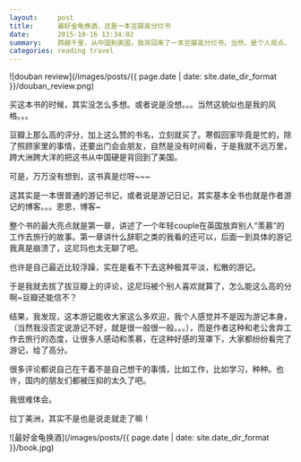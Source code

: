 ```yaml
---
layout:     post
title:      最好金龟换酒，这是一本豆瓣高分烂书
date:       2015-10-16 13:34:02
summary:    跨越千里，从中国到美国，我背回来了一本豆瓣高分烂书。当然，是个人观点。
categories: reading travel
---
```


![douban review](/images/posts/{{ page.date | date: site.date_dir_format }}/douban_review.png)

买这本书的时候，其实没怎么多想。或者说是没想。。。当然这貌似也是我的风格。。。

豆瓣上那么高的评分，加上这么赞的书名，立刻就买了。寒假回家毕竟是忙的，除了照顾家里的事情，还要出门会会朋友，自然是没有时间看，于是我就不远万里，跨大洲跨大洋的把这书从中国硬是背回到了美国。

可是，万万没有想到，这书真是烂呀~~~

这其实是一本很普通的游记书记，或者说是游记日记，其实基本全书也就是作者游记的博客。。。恩恩，博客~

整个书的最大亮点就是第一章，讲述了一个年轻couple在英国放弃别人“羡慕”的工作去旅行的故事。第一章讲什么辞职之类的我看的还可以，后面一到具体的游记我真是崩溃了，这尼玛也太无聊了吧。

也许是自己最近比较浮躁，实在是看不下去这种极其平淡，松散的游记。

于是我就去拔了拔豆瓣上的评论，这尼玛被个别人喜欢就算了，怎么能这么高的分啊~豆瓣还能信不？

结果，我发现，这本游记能收大家这么多欢迎，我个人感觉并不是因为游记本身，（当然我没否定说游记不好，就是很一般很一般。。。），而是作者这种和老公舍弃工作去旅行的态度，让很多人感动和羡慕，在这种好感的笼罩下，大家都纷纷看完了游记，给了高分。

很多评论都说自己在干着不是自己想干的事情，比如工作，比如学习，种种。也许，国内的朋友们都被压抑的太久了吧。

我很难体会。

拉丁美洲，其实不是也是说走就走了嘛！

![最好金龟换酒](/images/posts/{{ page.date | date: site.date_dir_format }}/book.jpg)






